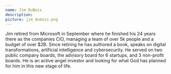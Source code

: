 ```yaml
---
name: Jim DuBois
description: 
picture: jim_dubois.png
---
```


Jim retired from Microsoft in September where he finished his 24 years there as the companies CIO, managing a team of over 5k people and a budget of over $2B. Since retiring he has authored a book, speaks on digital transformations, artificial intelligence and cybersecurity. He served on two public company boards, the advisory board for 6 startups, and 3 non-profit boards. He is an active angel investor and looking for what God has planned for him in this new stage of life.